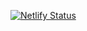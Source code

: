 [![Netlify Status](https://api.netlify.com/api/v1/badges/0f42c47e-a15d-4fb3-84d3-d39bc562ad1c/deploy-status)](https://app.netlify.com/sites/ed-ordinal/deploys)